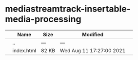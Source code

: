 mediastreamtrack-insertable-media-processing
============================================

<table><thead><tr class="header"><th></th><th>Name</th><th>Size</th><th>Modified</th><th></th></tr></thead><tbody><tr class="odd"><td></td><td><span class="goup">..</span></td><td>—</td><td>—</td><td></td></tr><tr class="even"><td></td><td><span class="name">index.html</span></td><td>82 KB</td><td>Wed Aug 11 17:27:00 2021</td><td></td></tr></tbody></table>
